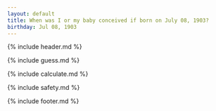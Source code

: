 ```yaml
---
layout: default
title: When was I or my baby conceived if born on July 08, 1903?
birthday: Jul 08, 1903
---
```


{% include header.md %}

{% include guess.md %}

{% include calculate.md %}

{% include safety.md %}

{% include footer.md %}



